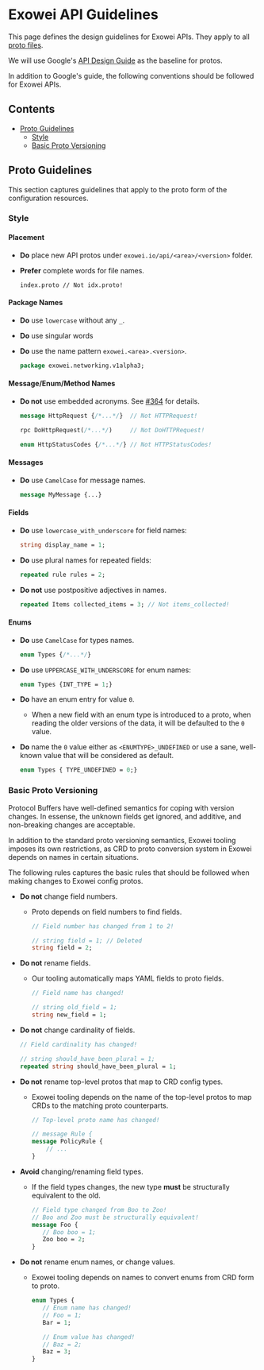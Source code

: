 # Exowei API Guidelines

This page defines the design guidelines for Exowei APIs. They apply to
all [proto files](https://developers.google.com/protocol-buffers/).

We will use Google's [API Design Guide](https://cloud.google.com/apis/design) as
the baseline for protos.

In addition to Google's guide, the following conventions should be
followed for Exowei APIs.

## Contents

- [Proto Guidelines](#proto-guidelines)
    - [Style](#style)
    - [Basic Proto Versioning](#basic-proto-ersioning)

## Proto Guidelines

This section captures guidelines that apply to the proto form of the configuration resources.

### Style

#### Placement

- **Do** place new API protos under ```exowei.io/api/<area>/<version>``` folder.
- **Prefer** complete words for file names.

    ```
    index.proto // Not idx.proto!
    ```

#### Package Names

- **Do** use `lowercase` without any `_`.
- **Do** use singular words
- **Do** use the name pattern ```exowei.<area>.<version>```.

    ```proto
    package exowei.networking.v1alpha3;
    ```

#### Message/Enum/Method Names

- **Do not** use embedded acronyms. See [#364](https://github.com/istio/api/issues/364) for details.

    ```proto
    message HttpRequest {/*...*/}  // Not HTTPRequest!

    rpc DoHttpRequest(/*...*/)     // Not DoHTTPRequest!

    enum HttpStatusCodes {/*...*/} // Not HTTPStatusCodes!
    ```

#### Messages

- **Do** use ```CamelCase``` for message names.

    ```proto
    message MyMessage {...}
    ```

#### Fields

- **Do** use ```lowercase_with_underscore``` for field names:

    ```proto
    string display_name = 1;
    ```

- **Do** use plural names for repeated fields:

    ```proto
    repeated rule rules = 2;
    ```

- **Do not** use postpositive adjectives in names.

    ```proto
    repeated Items collected_items = 3; // Not items_collected!
    ```

#### Enums

- **Do** use ```CamelCase``` for  types names.

    ```proto
    enum Types {/*...*/}
    ```

- **Do** use `UPPERCASE_WITH_UNDERSCORE` for enum names:

    ```proto
    enum Types {INT_TYPE = 1;}
    ```

- **Do** have an enum entry for value ```0```.

    - When a new field with an enum type is introduced to a proto, when reading
    the older versions of the data, it will be defaulted to the ```0``` value.

- **Do** name the ```0``` value either as ```<ENUMTYPE>_UNDEFINED``` or use a sane,
well-known value that will be considered as default.

    ```proto
    enum Types { TYPE_UNDEFINED = 0;}
    ```

### Basic Proto Versioning

Protocol Buffers have well-defined semantics for coping with version changes. In essense, the unknown fields
get ignored, and additive, and non-breaking changes are acceptable.

In addition to the standard proto versioning semantics, Exowei tooling imposes its own restrictions, as CRD
to proto conversion system in Exowei depends on names in certain situations.

The following rules captures the basic rules that should be followed when making changes to Exowei config
protos.

- **Do not** change field numbers.

    - Proto depends on field numbers to find fields.

        ```proto
        // Field number has changed from 1 to 2!

        // string field = 1; // Deleted
        string field = 2;
        ```

- **Do not** rename fields.

    - Our tooling automatically maps YAML fields to proto fields.

        ```proto
        // Field name has changed!

        // string old_field = 1;
        string new_field = 1;
        ```

- **Do not** change cardinality of fields.

    ```proto
    // Field cardinality has changed!

    // string should_have_been_plural = 1;
    repeated string should_have_been_plural = 1;
    ```

- **Do not** rename top-level protos that map to CRD config types.

    - Exowei tooling depends on the name of the top-level protos to map CRDs to the matching proto counterparts.

        ```proto
        // Top-level proto name has changed!

        // message Rule {
        message PolicyRule {
            // ...
        }
        ```

- **Avoid** changing/renaming field types.

    - If the field types changes, the new type **must** be structurally equivalent to the old.

        ```proto
        // Field type changed from Boo to Zoo!
        // Boo and Zoo must be structurally equivalent!
        message Foo {
           // Boo boo = 1;
           Zoo boo = 2;
        }
        ```

- **Do not** rename enum names, or change values.

    - Exowei tooling depends on names to convert enums from CRD form to proto.

        ```proto
        enum Types {
           // Enum name has changed!
           // Foo = 1;
           Bar = 1;

           // Enum value has changed!
           // Baz = 2;
           Baz = 3;
        }
        ```
